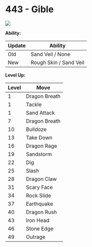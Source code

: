 # 443 - Gible
![][443]

**Ability:**

Update | Ability
---    | ---
Old    | Sand Veil / None
New    | Rough Skin / Sand Veil

**Level Up:**

Level | Move
---   | ---
  1   | Dragon Breath
  1   | Tackle
  1   | Sand Attack
  7   | Dragon Breath
 10   | Bulldoze
 13   | Take Down
 16   | Dragon Rage
 19   | Sandstorm
 22   | Dig
 25   | Slash
 28   | Dragon Claw
 31   | Scary Face
 34   | Rock Slide
 37   | Earthquake
 40   | Dragon Rush
 43   | Iron Head
 46   | Stone Edge
 49   | Outrage



[443]: /img/pokemon/443.png
